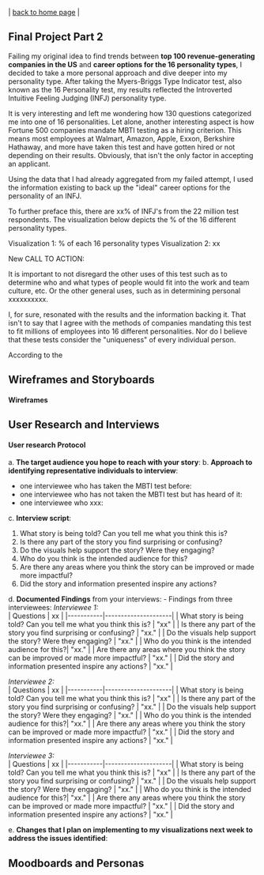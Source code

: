 | [back to home page](https://ellenasakai.github.io/sakaiportfolio/) | 


## Final Project Part 2

Failing my original idea to find trends between **top 100 revenue-generating companies in the US** and **career options for the 16 personality types**, I decided to take a more personal approach and dive deeper into my personality type. After taking the Myers-Briggs Type Indicator test, also known as the 16 Personality test, my results reflected the Introverted Intuitive Feeling Judging (INFJ) personality type. 

It is very interesting and left me wondering how 130 questions categorized me into one of 16 personalities. Let alone, another interesting aspect is how Fortune 500 companies mandate MBTI testing as a hiring criterion. This means most employees at Walmart, Amazon, Apple, Exxon, Berkshire Hathaway, and more have taken this test and have gotten hired or not depending on their results. Obviously, that isn't the only factor in accepting an applicant.

Using the data that I had already aggregated from my failed attempt, I used the information existing to back up the "ideal" career options for the personality of an INFJ.

To further preface this, there are xx% of INFJ's from the 22 million test respondents. The visualization below depicts the % of the 16 different personality types.

Visualization 1: % of each 16 personality types
Visualization 2: xx

New CALL TO ACTION:


It is important to not disregard the other uses of this test such as to determine who and what types of people would fit into the work and team culture, etc. Or the other general uses, such as in determining personal xxxxxxxxxx. 



I, for sure, resonated with the results and the information backing it. That isn't to say that I agree with the methods of companies mandating this test to fit millions of employees into 16 different personalities. Nor do I believe that these tests consider the "uniqueness" of every individual person. 





According to the 



## Wireframes and Storyboards

#### Wireframes




## User Research and Interviews

#### User research Protocol
  a. **The target audience you hope to reach with your story**:
  b. **Approach to identifying representative individuals to interview**:
  - one interviewee who has taken the MBTI test before:
  - one interviewee who has not taken the MBTI test but has heard of it:
  - one interviewee who xxx:

  c. **Interview script**:
  1. What story is being told? Can you tell me what you think this is?
  2. Is there any part of the story you find surprising or confusing?
  3. Do the visuals help support the story? Were they engaging?
  4. Who do you think is the intended audience for this?
  5. Are there any areas where you think the story can be improved or made more impactful?
  6. Did the story and information presented inspire any actions?
  
  d. **Documented Findings** from your interviews:
    - Findings from three interviewees:
_Interviewee 1:_    
| Questions | xx |
|-----------|---------------------|
| What story is being told? Can you tell me what you think this is? | "xx" |
| Is there any part of the story you find surprising or confusing? | "xx." |
| Do the visuals help support the story? Were they engaging? | "xx." |
| Who do you think is the intended audience for this?| "xx." |
| Are there any areas where you think the story can be improved or made more impactful? | "xx." |
| Did the story and information presented inspire any actions? | "xx." |

_Interviewee 2:_    
| Questions | xx |
|-----------|---------------------|
| What story is being told? Can you tell me what you think this is? | "xx" |
| Is there any part of the story you find surprising or confusing? | "xx." |
| Do the visuals help support the story? Were they engaging? | "xx." |
| Who do you think is the intended audience for this?| "xx." |
| Are there any areas where you think the story can be improved or made more impactful? | "xx." |
| Did the story and information presented inspire any actions? | "xx." |

_Interviewee 3:_    
| Questions | xx |
|-----------|---------------------|
| What story is being told? Can you tell me what you think this is? | "xx" |
| Is there any part of the story you find surprising or confusing? | "xx." |
| Do the visuals help support the story? Were they engaging? | "xx." |
| Who do you think is the intended audience for this?| "xx." |
| Are there any areas where you think the story can be improved or made more impactful? | "xx." |
| Did the story and information presented inspire any actions? | "xx." |


    
  e. **Changes that I plan on implementing to my visualizations next week to address the issues identified**: 



## Moodboards and Personas
